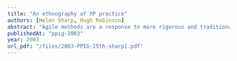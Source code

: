 ```yaml
---
title: "An ethnography of XP practice"
authors: [Helen Sharp, Hugh Robinson]
abstract: "Agile methods are a response to more rigorous and traditional approaches to software development which are perceived to have failed both customers and software development practitioners. eXtreme Programming (XP) is an example an agile method and we report on an ethnographic study of XP practice carried out in a small company developing Web-based intelligent advertisements. We identify five characterising themes within XP practice and discuss these findings in terms of the culture and community of XP."
publishedAt: "ppig-2003"
year: 2003
url_pdf: "/files/2003-PPIG-15th-sharp1.pdf"
---
```

